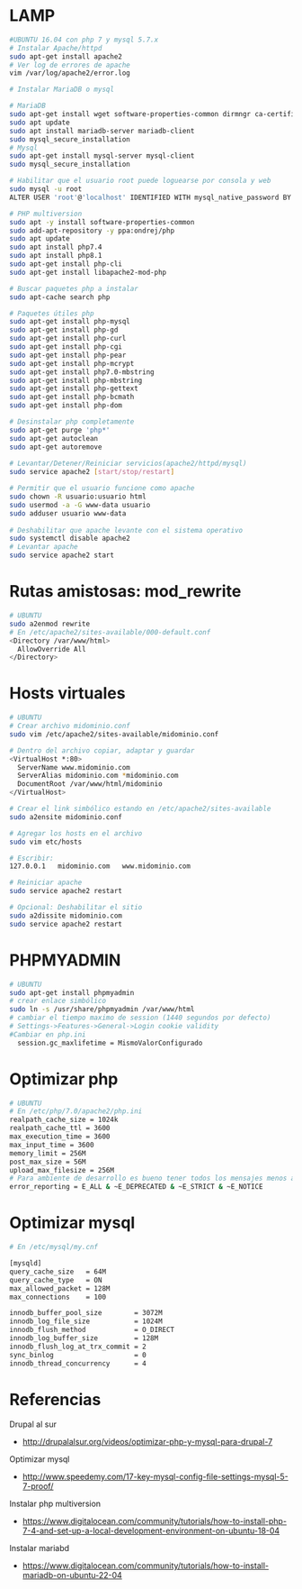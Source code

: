 LAMP
===
```bash
#UBUNTU 16.04 con php 7 y mysql 5.7.x
# Instalar Apache/httpd
sudo apt-get install apache2
# Ver log de errores de apache 
vim /var/log/apache2/error.log

# Instalar MariaDB o mysql

# MariaDB
sudo apt-get install wget software-properties-common dirmngr ca-certificates apt-transport-https -y
sudo apt update
sudo apt install mariadb-server mariadb-client
sudo mysql_secure_installation
# Mysql
sudo apt-get install mysql-server mysql-client
sudo mysql_secure_installation

# Habilitar que el usuario root puede loguearse por consola y web
sudo mysql -u root
ALTER USER 'root'@'localhost' IDENTIFIED WITH mysql_native_password BY 'mi_clave'; 

# PHP multiversion
sudo apt -y install software-properties-common
sudo add-apt-repository -y ppa:ondrej/php
sudo apt update
sudo apt install php7.4
sudo apt install php8.1
sudo apt-get install php-cli
sudo apt-get install libapache2-mod-php

# Buscar paquetes php a instalar
sudo apt-cache search php

# Paquetes útiles php
sudo apt-get install php-mysql
sudo apt-get install php-gd
sudo apt-get install php-curl
sudo apt-get install php-cgi
sudo apt-get install php-pear
sudo apt-get install php-mcrypt
sudo apt-get install php7.0-mbstring
sudo apt-get install php-mbstring
sudo apt-get install php-gettext
sudo apt-get install php-bcmath
sudo apt-get install php-dom

# Desinstalar php completamente
sudo apt-get purge 'php*'
sudo apt-get autoclean
sudo apt-get autoremove
  
# Levantar/Detener/Reiniciar servicios(apache2/httpd/mysql)
sudo service apache2 [start/stop/restart]

# Permitir que el usuario funcione como apache
sudo chown -R usuario:usuario html
sudo usermod -a -G www-data usuario
sudo adduser usuario www-data
  
# Deshabilitar que apache levante con el sistema operativo
sudo systemctl disable apache2
# Levantar apache
sudo service apache2 start
```

Rutas amistosas: mod_rewrite
===
```bash
# UBUNTU
sudo a2enmod rewrite
# En /etc/apache2/sites-available/000-default.conf
<Directory /var/www/html> 
  AllowOverride All 
</Directory>
```
Hosts virtuales
===
```bash
# UBUNTU
# Crear archivo midominio.conf
sudo vim /etc/apache2/sites-available/midominio.conf

# Dentro del archivo copiar, adaptar y guardar
<VirtualHost *:80>
  ServerName www.midominio.com
  ServerAlias midominio.com *midominio.com
  DocumentRoot /var/www/html/midominio
</VirtualHost>

# Crear el link simbólico estando en /etc/apache2/sites-available
sudo a2ensite midominio.conf

# Agregar los hosts en el archivo
sudo vim etc/hosts

# Escribir:
127.0.0.1	midominio.com	www.midominio.com

# Reiniciar apache
sudo service apache2 restart

# Opcional: Deshabilitar el sitio
sudo a2dissite midominio.com
sudo service apache2 restart
```

PHPMYADMIN
===
```bash
# UBUNTU
sudo apt-get install phpmyadmin
# crear enlace simbólico
sudo ln -s /usr/share/phpmyadmin /var/www/html
# cambiar el tiempo maximo de session (1440 segundos por defecto)
# Settings->Features->General->Login cookie validity
#Cambiar en php.ini
  session.gc_maxlifetime = MismoValorConfigurado
```

Optimizar php
===
```bash
# UBUNTU
# En /etc/php/7.0/apache2/php.ini
realpath_cache_size = 1024k
realpath_cache_ttl = 3600
max_execution_time = 3600
max_input_time = 3600
memory_limit = 256M
post_max_size = 56M
upload_max_filesize = 256M
# Para ambiente de desarrollo es bueno tener todos los mensajes menos algunos
error_reporting = E_ALL & ~E_DEPRECATED & ~E_STRICT & ~E_NOTICE
```

Optimizar mysql
===
```bash
# En /etc/mysql/my.cnf

[mysqld]
query_cache_size   = 64M
query_cache_type   = ON
max_allowed_packet = 128M
max_connections    = 100

innodb_buffer_pool_size        = 3072M
innodb_log_file_size           = 1024M
innodb_flush_method            = O_DIRECT
innodb_log_buffer_size         = 128M
innodb_flush_log_at_trx_commit = 2
sync_binlog                    = 0
innodb_thread_concurrency      = 4
```

Referencias
====
Drupal al sur
- http://drupalalsur.org/videos/optimizar-php-y-mysql-para-drupal-7

Optimizar mysql
- http://www.speedemy.com/17-key-mysql-config-file-settings-mysql-5-7-proof/

Instalar php multiversion
- https://www.digitalocean.com/community/tutorials/how-to-install-php-7-4-and-set-up-a-local-development-environment-on-ubuntu-18-04

Instalar mariabd
- https://www.digitalocean.com/community/tutorials/how-to-install-mariadb-on-ubuntu-22-04
